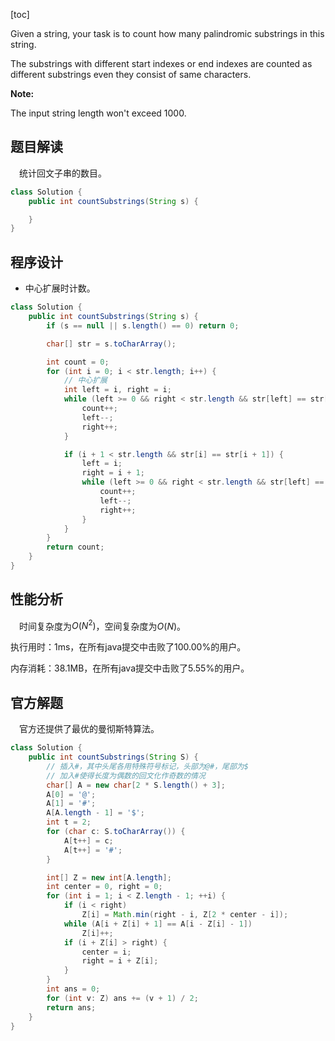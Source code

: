 [toc]

Given a string, your task is to count how many palindromic substrings in this string.

The substrings with different start indexes or end indexes are counted as different substrings even they consist of same characters.



**Note:**

The input string length won't exceed $1000$.



## 题目解读

&emsp;统计回文子串的数目。

```java
class Solution {
    public int countSubstrings(String s) {

    }
}
```

## 程序设计

* 中心扩展时计数。

```java
class Solution {
    public int countSubstrings(String s) {
        if (s == null || s.length() == 0) return 0;

        char[] str = s.toCharArray();

        int count = 0;
        for (int i = 0; i < str.length; i++) {
            // 中心扩展
            int left = i, right = i;
            while (left >= 0 && right < str.length && str[left] == str[right]) {
                count++;
                left--;
                right++;
            }

            if (i + 1 < str.length && str[i] == str[i + 1]) {
                left = i;
                right = i + 1;
                while (left >= 0 && right < str.length && str[left] == str[right]) {
                    count++;
                    left--;
                    right++;
                }
            }
        }
        return count;
    }
}
```

## 性能分析

&emsp;时间复杂度为$O(N^2)$，空间复杂度为$O(N)$。

执行用时：1ms，在所有java提交中击败了100.00%的用户。

内存消耗：38.1MB，在所有java提交中击败了5.55%的用户。

## 官方解题

&emsp;官方还提供了最优的曼彻斯特算法。

```java
class Solution {
    public int countSubstrings(String S) {
        // 插入#，其中头尾各用特殊符号标记，头部为@#，尾部为$
        // 加入#使得长度为偶数的回文化作奇数的情况
        char[] A = new char[2 * S.length() + 3];
        A[0] = '@';
        A[1] = '#';
        A[A.length - 1] = '$';
        int t = 2;
        for (char c: S.toCharArray()) {
            A[t++] = c;
            A[t++] = '#';
        }

        int[] Z = new int[A.length];
        int center = 0, right = 0;
        for (int i = 1; i < Z.length - 1; ++i) {
            if (i < right)
                Z[i] = Math.min(right - i, Z[2 * center - i]);
            while (A[i + Z[i] + 1] == A[i - Z[i] - 1])
                Z[i]++;
            if (i + Z[i] > right) {
                center = i;
                right = i + Z[i];
            }
        }
        int ans = 0;
        for (int v: Z) ans += (v + 1) / 2;
        return ans;
    }
}
```

